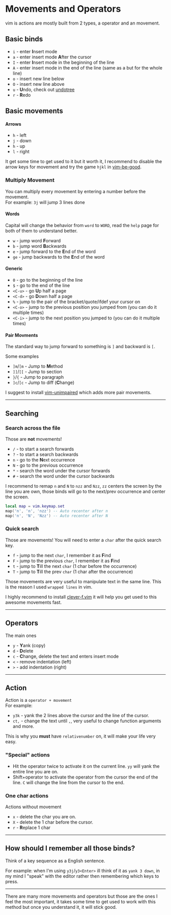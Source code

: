 # Movements and Operators
vim is actions are mostly built from 2 types, a operator and an movement.

## Basic binds
* `i` - enter **I**nsert mode
* `a` - enter insert mode **A**fter the cursor
* `I` - enter **I**nsert mode in the beginning of the line
* `A` - enter insert mode in the end of the line (same as a but for the whole line)
* `o` - insert new line below
* `O` - insert new line above
* `u` - **U**ndo, check out [undotree](https://github.com/mbbill/undotree)
* `r` - **R**edo


## Basic movements
#### Arrows
* `h` - left
* `j` - down
* `h` - up
* `l` - right

It get some time to get used to it but it worth it, I recommend to disable the arrow keys for movement and try the game `hjkl` in [vim-be-good](https://github.com/ThePrimeagen/vim-be-good).

### Multiply Movement
You can multiply every movement by entering a number before the movement. \
For example: `3j` will jump 3 lines done

#### Words
Capital will change the behavior from `word` to `WORD`, read the `help` page for both of them to understand better.

* `w` - jump word **F**orward
* `b` - jump word **B**ackwards
* `e` - jump forward to the **E**nd of the word
* `ge` - jump backwards to the **E**nd of the word

#### Generic
* `0` - go to the beginning of the line
* `$` - go to the end of the line
* `<C-u>` - go **U**p half a page
* `<C-d>` - go **D**own half a page
* `%` - jump to the pair of the bracket/quote/ifdef your cursor on
* `<C-o>` - jump to the previous position you jumped from (you can do it multiple times)
* `<C-i>` - jump to the next position you jumped to (you can do it multiple times)

#### Pair Movments
The standard way to jump forward to something is `]` and backward is `[`.

Some examples
* `]m`/`[m` - Jump to **M**ethod
* `]]`/`[[` - Jump to section
* `}`/`{` - Jump to paragraph
* `]c`/`[c` - Jump to diff (**C**hange)

I suggest to install [vim-unimpaired](https://github.com/tpope/vim-unimpaired) which adds more pair movements.

---

## Searching
### Search across the file
Those are **not** movements!
* `/` - to start a search forwards
* `?` - to start a search backwards
* `n` - go to the **N**ext occurrence
* `N` - go to the previous occurrence
* `*` - search the word under the cursor forwards
* `#` - search the word under the cursor backwards

I recommend to remap `n` and `N` to `nzz` and `Nzz`, `zz` centers the screen by the line you are own, those binds will go to the next/prev occurrence and center the screen.
```lua
local map = vim.keymap.set
map('n', 'n', 'nzz') -- Auto recenter after n
map('n', 'N', 'Nzz') -- Auto recenter after N
```

### Quick search
Those are movements! You will need to enter a `char` after the quick search key.
* `f` - jump to the next `char`, I remember it as **F**ind
* `F` - jump to the previous `char`, I remember it as **F**ind
* `t` - jump to **T**ill the next `char` (1 char before the occurrence)
* `T` - jump to **T**ill the prev `char` (1 char after the occurrence)

Those movements are very useful to manipulate text in the same line. This is the reason I used `wrapped lines` in vim.

I highly recommend to install [clever-f.vim](https://github.com/rhysd/clever-f.vim) it will help you get used to this awesome movements fast.

---

## Operators
The main ones
* `y` - **Y**ank (copy)
* `d` - **D**elete
* `c` - **C**hange, delete the text and enters insert mode
* `<` - remove indentation (left)
* `>` - add indentation (right)

---

## Action
Action is a `operator + movement` \
For example: 
* `y3k` - yank the 2 lines above the cursor and the line of the cursor.
* `ct,` - change the text until `,`, very useful to change function arguments and more.

This is why you **must** have `relativenumber` on, it will make your life very easy.

### "Special" actions
* Hit the operator twice to activate it on the current line. `yy` will yank the entire line you are on.
* Shift+operator to activate the operator from the cursor the end of the line. `C` will change the line from the cursor to the end.

### One char actions
Actions without movement
* `x` - delete the char you are on.
* `X` - delete the 1 char before the cursor.
* `r` - **R**eplace 1 char

---

## How should I remember all those binds?
Think of a key sequence as a English sentence.

For example: when I'm using `y3j`/`y3<Enter>` ill think of it as `yank 3 down`, in my mind I "speak" with the editor rather then remembering which keys to press.

---

There are many more movements and operators but those are the ones I feel the most important, it takes some time to get used to work with this method but once you understand it, it will stick good.
